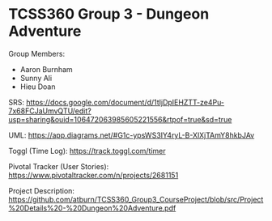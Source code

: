 # TCSS360 Group 3 - Dungeon Adventure

Group Members:
 - Aaron Burnham
 - Sunny Ali
 - Hieu Doan
 

SRS:
https://docs.google.com/document/d/1tIjDpIEHZTT-ze4Pu-7x68FCJaUmvQTU/edit?usp=sharing&ouid=106472063985605221556&rtpof=true&sd=true

UML:
https://app.diagrams.net/#G1c-ypsWS3IY4ryL-B-XlXjTAmY8hkbJAv

Toggl (Time Log):
https://track.toggl.com/timer

Pivotal Tracker (User Stories):
https://www.pivotaltracker.com/n/projects/2681151

Project Description:
https://github.com/atburn/TCSS360_Group3_CourseProject/blob/src/Project%20Details%20-%20Dungeon%20Adventure.pdf
